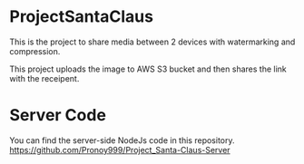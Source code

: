 # ProjectSantaClaus
This is the project to share media between 2 devices with watermarking and compression.

This project uploads the image to AWS S3 bucket and then shares the link with the receipent. 

# Server Code
You can find the server-side NodeJs code in this repository. 
https://github.com/Pronoy999/Project_Santa-Claus-Server
